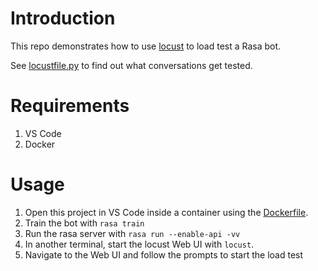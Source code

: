 # Introduction

This repo demonstrates how to use [locust](https://locust.io/) to load test a Rasa bot.

See [locustfile.py](./locustfile.py) to find out what conversations get tested.

# Requirements

1. VS Code
2. Docker

# Usage

1. Open this project in VS Code inside a container using the [Dockerfile](./Dockerfile).
2. Train the bot with `rasa train`
3. Run the rasa server with `rasa run --enable-api -vv`
4. In another terminal, start the locust Web UI with `locust`.
5. Navigate to the Web UI and follow the prompts to start the load test